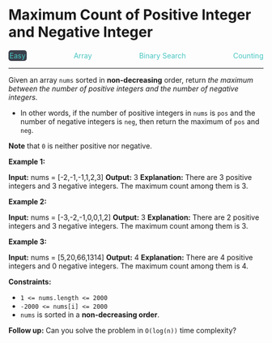# Maximum Count of Positive Integer and Negative Integer

<div style="display: flex; justify-content: space-between; align-items: center">
<div style="color: #46c6c2;
padding: 2px; background-color: #3a3f4b; border-radius: 5px;">Easy</div>
<div style="color: #46c6c2">Array</div>
<div style="color: #46c6c2">Binary Search</div>
<div style="color: #46c6c2">Counting</div>
</div>

---

Given an array `nums` sorted in **non-decreasing** order, return _the maximum between the number of positive integers and the number of negative integers._

*   In other words, if the number of positive integers in `nums` is `pos` and the number of negative integers is `neg`, then return the maximum of `pos` and `neg`.

**Note** that `0` is neither positive nor negative.

**Example 1:**

**Input:** nums = \[-2,-1,-1,1,2,3\]
**Output:** 3
**Explanation:** There are 3 positive integers and 3 negative integers. The maximum count among them is 3.

**Example 2:**

**Input:** nums = \[-3,-2,-1,0,0,1,2\]
**Output:** 3
**Explanation:** There are 2 positive integers and 3 negative integers. The maximum count among them is 3.

**Example 3:**

**Input:** nums = \[5,20,66,1314\]
**Output:** 4
**Explanation:** There are 4 positive integers and 0 negative integers. The maximum count among them is 4.

**Constraints:**

*   `1 <= nums.length <= 2000`
*   `-2000 <= nums[i] <= 2000`
*   `nums` is sorted in a **non-decreasing order**.

**Follow up:** Can you solve the problem in `O(log(n))` time complexity?